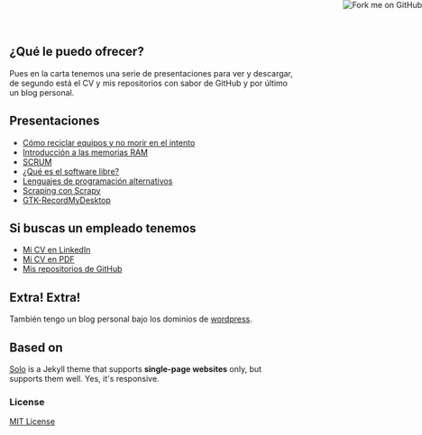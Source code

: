 ## ¿Qué le puedo ofrecer?

Pues en la carta tenemos una serie de presentaciones para ver y descargar, de segundo está el CV y mis repositorios con sabor de GitHub y por último un blog personal.

## Presentaciones
* [Cómo reciclar equipos y no morir en el intento](http://www.slideshare.net/seravb/cmo-reciclar-equipos-y-no-morir-en-el-intento)
* [Introducción a las memorias RAM](http://www.slideshare.net/seravb/memorias-ram)
* [SCRUM](http://www.slideshare.net/seravb/scrum-12877046)
* [¿Qué es el software libre?](http://www.slideshare.net/seravb/software-libre-10260035)
* [Lenguajes de programación alternativos](http://www.slideshare.net/seravb/lenguajes-programacionalternativos)
* [Scraping con Scrapy](http://www.slideshare.net/seravb/scraping)
* [GTK-RecordMyDesktop](http://www.slideshare.net/seravb/gtkrecordmydesktop)


## Si buscas un empleado tenemos
* [Mi CV en LinkedIn](http://es.linkedin.com/in/serafinvelezbarrera/)
* [Mi CV en PDF](http://wp.me/aTXO0-5E)
* [Mis repositorios de GitHub](http://github.com/seravb)


## Extra! Extra!
También tengo un blog personal bajo los dominios de [wordpress](https://seravb.wordpress.com/).


## Based on
[Solo](http://chibicode.github.io/solo) is a Jekyll theme that supports **single-page websites** only, but supports them well. Yes, it's responsive.

### License
[MIT License](http://chibicode.mit-license.org/)

<a href="https://github.com/seravb/seravb.github.io"><img style="position: absolute; top: 0; right: 0; border: 0;" src="https://s3.amazonaws.com/github/ribbons/forkme_right_darkblue_121621.png" alt="Fork me on GitHub"></a>
